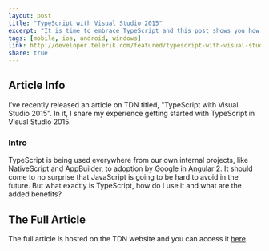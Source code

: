 ```yaml
---
layout: post
title: "TypeScript with Visual Studio 2015"
excerpt: "It is time to embrace TypeScript and this post shows you how!"
tags: [mobile, ios, android, windows]
link: http://developer.telerik.com/featured/typescript-with-visual-studio-2015/
share: true
---
```

## Article Info

I’ve recently released an article on TDN titled, "TypeScript with Visual Studio 2015". In it, I share my experience getting started with TypeScript in Visual Studio 2015. 

### Intro

TypeScript is being used everywhere from our own internal projects, like NativeScript and AppBuilder, to adoption by Google in Angular 2. It should come to no surprise that JavaScript is going to be hard to avoid in the future. But what exactly is TypeScript, how do I use it and what are the added benefits?

## The Full Article

The full article is hosted on the TDN website and you can access it [here](http://developer.telerik.com/featured/typescript-with-visual-studio-2015/).